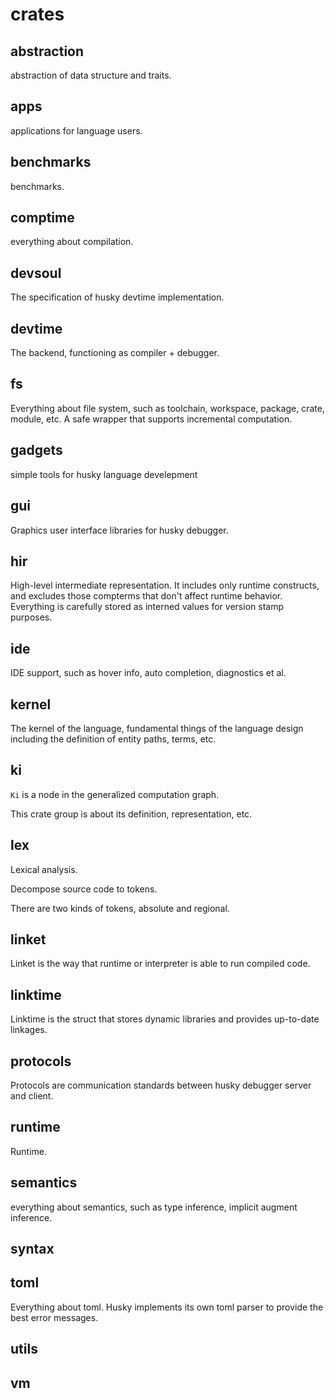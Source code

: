 # crates

## abstraction

abstraction of data structure and traits.

## apps

applications for language users.

## benchmarks

benchmarks.

## comptime

everything about compilation.

## devsoul

The specification of husky devtime implementation.

## devtime

The backend, functioning as compiler + debugger.

## fs

Everything about file system, such as toolchain, workspace, package, crate, module, etc. A safe wrapper that supports incremental computation.

## gadgets

simple tools for husky language develepment

## gui

Graphics user interface libraries for husky debugger.

## hir

High-level intermediate representation. It includes only runtime constructs, and excludes those compterms that don't affect runtime behavior. Everything is carefully stored as interned values for version stamp purposes.

## ide

IDE support, such as hover info, auto completion, diagnostics et al.

## kernel

The kernel of the language, fundamental things of the language design including the definition of entity paths, terms, etc.

## ki

`Ki` is a node in the generalized computation graph.

This crate group is about its definition, representation, etc.

## lex

Lexical analysis.

Decompose source code to tokens.

There are two kinds of tokens, absolute and regional.

## linket

Linket is the way that runtime or interpreter is able to run compiled code.

## linktime

Linktime is the struct that stores dynamic libraries and provides up-to-date linkages.

## protocols

Protocols are communication standards between husky debugger server and client.

## runtime

Runtime.

## semantics

everything about semantics, such as type inference, implicit augment inference.

## syntax

## toml

Everything about toml. Husky implements its own toml parser to provide the best error messages.

## utils

## vm
